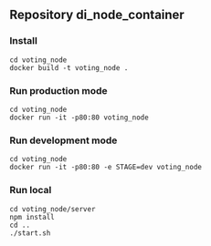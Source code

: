 ## Repository di_node_container

### Install

```shell
cd voting_node
docker build -t voting_node .
```

### Run production mode

```shell
cd voting_node
docker run -it -p80:80 voting_node
```

### Run development mode

```shell
cd voting_node
docker run -it -p80:80 -e STAGE=dev voting_node
```

### Run local

```shell
cd voting_node/server
npm install
cd ..
./start.sh
```
